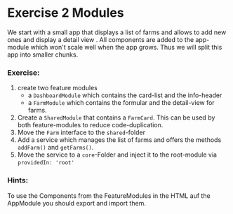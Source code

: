 # Exercise 2 Modules

We start with a small app that displays a list of farms and allows to add new ones and display a detail view . All components are added to the app-module which won't scale well when the app grows. Thus we will split this app into smaller chunks.

### Exercise:
1. create two feature modules
   - a `DashboardModule` which contains the card-list and the info-header
   - a `FarmModule` which contains the formular and the detail-view for farms.
2. Create a `SharedModule` that contains a `FarmCard`. This can be used by both feature-modules to reduce code-duplication.
3. Move the `Farm` interface to the `shared`-folder   
4. Add a service which manages the list of farms and offers the methods `addFarm()` and `getFarms()`. 
5. Move the service to a `core`-Folder and inject it to the root-module via `providedIn: 'root'`

### Hints:
To use the Components from the FeatureModules in the HTML auf the AppModule you should export and import them.